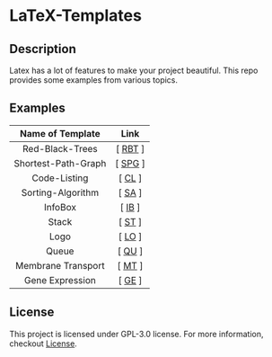 # LaTeX-Templates

## Description

Latex has a lot of features to make your project beautiful. This repo provides some examples from various topics.

## Examples

| Name of Template | Link |
|    :----:   |    :----:   |
| Red-Black-Trees      | [ [RBT](https://github.com/BenSt099/LaTeX-Templates/blob/main/Red-Black-Tree/Red-Black-Tree.tex) ]       |
| Shortest-Path-Graph   | [ [SPG](https://github.com/BenSt099/LaTeX-Templates/blob/main/Shortest-Path-Graph/Shortest-Path-Graph.tex) ]        |
| Code-Listing | [ [CL](https://github.com/BenSt099/LaTeX-Templates/blob/main/Listing/CodeListing.tex) ] |
| Sorting-Algorithm | [ [SA](https://github.com/BenSt099/LaTeX-Templates/blob/main/Sorting-Algorithm/SortingAlg.tex) ] | 
| InfoBox | [ [IB](https://github.com/BenSt099/LaTeX-Templates/blob/main/InfoBox/InfoBox.tex) ] |
| Stack | [ [ST](https://github.com/BenSt099/LaTeX-Templates/blob/main/Stack/Stack.tex) ] |
| Logo | [ [LO](https://github.com/BenSt099/LaTeX-Templates/blob/main/Logo/Logo-Exp.tex) ] |
| Queue | [ [QU](https://github.com/BenSt099/LaTeX-Templates/blob/main/Queue/Queue-Exp.tex) ] |
| Membrane Transport| [ [MT](https://github.com/BenSt099/LaTeX-Templates/blob/main/Membrane-Transport/MTrans.tex) ] |
| Gene Expression | [ [GE](https://github.com/BenSt099/LaTeX-Templates/blob/main/Gene-Expression/Substrate-Induction.tex) ] |

## License

This project is licensed under GPL-3.0 license. For more information, checkout [License](https://github.com/BenSt099/LaTeX-Templates/blob/main/LICENSE).